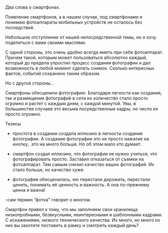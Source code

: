 

Два слова о смартфонах.

Появление смартфонов, а в нашем случае, под смартфонами я понимаю фотоаппараты мобильных устройств не осталось без последствий.

Небольшое отступление от нашей непосредственной темы, но я хочу поделиться с вами своими мыслями.

С одной стороны, это очень удобно всегда иметь при себе фотоаппарат. Причем такой, которым может пользоваться абсолютно каждый, который до предела упростил процесс создания фотографии и дал возможность в любой момент сделать снимок. Сколько интересных фактов, событий сохранено таким образом.

Но с другой стороны…

Смартфоны обесценили фотографию. Благодаря легкости как создания, так и размещения фотографий в сети их количество стало просто огромно и растет с каждым днем, с каждой минутой. Увы, в большинстве случаев это весьма посредственные кадры, но число их просто огромно.

Тезисы

- простота в создании создала иллюзию в легкости создания фотографии. А создание фотографии это не просто нажатие на кнопку, .это на много больше. Но об этом мало кто думает.

- смартфон создал иллюзию, что фотографии не нужно учиться, что фотографировать просто. Заставил отказаться от съемки на фотоаппарат. Тем самым снизил качество ваших фотографий. Их стало больше, но качество хуже.

- фотография обесценилась, ею перестали дорожить, перестали ценить, понимать её ценность и важность. А она по-прежнему ценна и важна!

-сам термин “фотка” говорит о многом.

Смартфон привел к тому, что мы заполняем свои хранилища низкопробными, безвкусными, неинтересными и шаблонными кадрами. С искажениями, низкого технического качества. Их много, но много из них вы захотите поставить в рамку и смотреть каждый день?